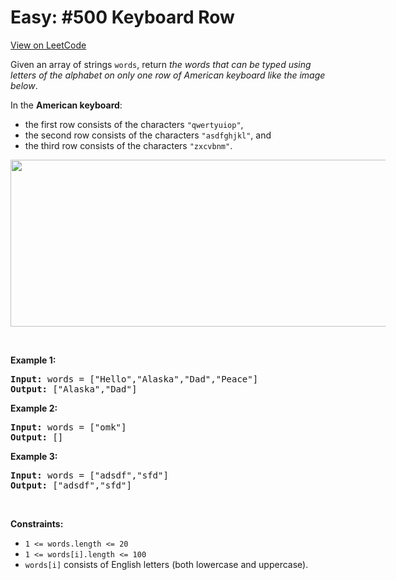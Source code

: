 
Easy: #500 Keyboard Row
=======================
[View on LeetCode](https://leetcode.com/problems/keyboard-row/)
</hr>
<p>Given an array of strings <code>words</code>, return <em>the words that can be typed using letters of the alphabet on only one row of American keyboard like the image below</em>.</p>

<p>In the <strong>American keyboard</strong>:</p>

<ul>
	<li>the first row consists of the characters <code>&quot;qwertyuiop&quot;</code>,</li>
	<li>the second row consists of the characters <code>&quot;asdfghjkl&quot;</code>, and</li>
	<li>the third row consists of the characters <code>&quot;zxcvbnm&quot;</code>.</li>
</ul>
<img alt="" src="https://assets.leetcode.com/uploads/2018/10/12/keyboard.png" style="width: 800px; max-width: 600px; height: 267px;" />
<p>&nbsp;</p>
<p><strong class="example">Example 1:</strong></p>

<pre>
<strong>Input:</strong> words = [&quot;Hello&quot;,&quot;Alaska&quot;,&quot;Dad&quot;,&quot;Peace&quot;]
<strong>Output:</strong> [&quot;Alaska&quot;,&quot;Dad&quot;]
</pre>

<p><strong class="example">Example 2:</strong></p>

<pre>
<strong>Input:</strong> words = [&quot;omk&quot;]
<strong>Output:</strong> []
</pre>

<p><strong class="example">Example 3:</strong></p>

<pre>
<strong>Input:</strong> words = [&quot;adsdf&quot;,&quot;sfd&quot;]
<strong>Output:</strong> [&quot;adsdf&quot;,&quot;sfd&quot;]
</pre>

<p>&nbsp;</p>
<p><strong>Constraints:</strong></p>

<ul>
	<li><code>1 &lt;= words.length &lt;= 20</code></li>
	<li><code>1 &lt;= words[i].length &lt;= 100</code></li>
	<li><code>words[i]</code> consists of English letters (both lowercase and uppercase).&nbsp;</li>
</ul>

